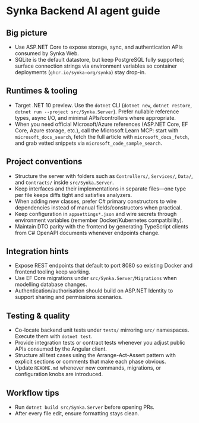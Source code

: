 # Synka Backend AI agent guide

## Big picture

- Use ASP.NET Core to expose storage, sync, and authentication APIs consumed by Synka Web.
- SQLite is the default datastore, but keep PostgreSQL fully supported; surface connection strings via environment variables so container deployments (`ghcr.io/synka-org/synka`) stay drop-in.

## Runtimes & tooling

- Target .NET 10 preview. Use the `dotnet` CLI (`dotnet new`, `dotnet restore`, `dotnet run --project src/Synka.Server`). Prefer nullable reference types, async I/O, and minimal APIs/controllers where appropriate.
- When you need official Microsoft/Azure references (ASP.NET Core, EF Core, Azure storage, etc.), call the Microsoft Learn MCP: start with `microsoft_docs_search`, fetch the full article with `microsoft_docs_fetch`, and grab vetted snippets via `microsoft_code_sample_search`.

## Project conventions

- Structure the server with folders such as `Controllers/`, `Services/`, `Data/`, and `Contracts/` inside `src/Synka.Server`.
- Keep interfaces and their implementations in separate files—one type per file keeps diffs tight and satisfies analyzers.
- When adding new classes, prefer C# primary constructors to wire dependencies instead of manual fields/constructors when practical.
- Keep configuration in `appsettings*.json` and wire secrets through environment variables (remember Docker/Kubernetes compatibility).
- Maintain DTO parity with the frontend by generating TypeScript clients from C# OpenAPI documents whenever endpoints change.

## Integration hints

- Expose REST endpoints that default to port 8080 so existing Docker and frontend tooling keep working.
- Use EF Core migrations under `src/Synka.Server/Migrations` when modelling database changes.
- Authentication/authorisation should build on ASP.NET Identity to support sharing and permissions scenarios.

## Testing & quality

- Co-locate backend unit tests under `tests/` mirroring `src/` namespaces. Execute them with `dotnet test`.
- Provide integration tests or contract tests whenever you adjust public APIs consumed by the Angular client.
- Structure all test cases using the Arrange-Act-Assert pattern with explicit sections or comments that make each phase obvious.
- Update `README.md` whenever new commands, migrations, or configuration knobs are introduced.

## Workflow tips

- Run `dotnet build src/Synka.Server` before opening PRs.
- After every file edit, ensure formatting stays clean.
